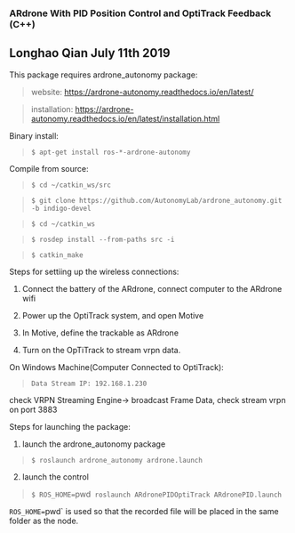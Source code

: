 ### ARdrone With PID Position Control and OptiTrack Feedback (C++)
## Longhao Qian July 11th 2019

This package requires ardrone_autonomy package:

> website: https://ardrone-autonomy.readthedocs.io/en/latest/

> installation: https://ardrone-autonomy.readthedocs.io/en/latest/installation.html

Binary install:

> `$ apt-get install ros-*-ardrone-autonomy`

Compile from source:

> `$ cd ~/catkin_ws/src`

> `$ git clone https://github.com/AutonomyLab/ardrone_autonomy.git -b indigo-devel`

> `$ cd ~/catkin_ws`

> `$ rosdep install --from-paths src -i`

> `$ catkin_make`

Steps for settiing up the wireless connections:

1. Connect the battery of the ARdrone, connect computer to the ARdrone wifi

2. Power up the OptiTrack system, and open Motive

3. In Motive, define the trackable as ARdrone

4. Turn on the OpTiTrack to stream vrpn data.

On Windows Machine(Computer Connected to OptiTrack):

> `Data Stream IP: 192.168.1.230`

check VRPN Streaming Engine-> broadcast Frame Data, check stream vrpn on port 3883

Steps for launching the package:

1. launch the ardrone_autonomy package

> `$ roslaunch ardrone_autonomy ardrone.launch`

2. launch the control

> `$ ROS_HOME=`pwd` roslaunch ARdronePIDOptiTrack ARdronePID.launch`

`ROS_HOME=`pwd` is used so that the recorded file will be placed in the same folder as the node.

